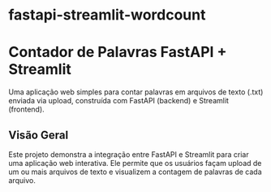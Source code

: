 # fastapi-streamlit-wordcount

# Contador de Palavras FastAPI + Streamlit

Uma aplicação web simples para contar palavras em arquivos de texto (.txt) enviada via upload, construída com FastAPI (backend) e Streamlit (frontend).

## Visão Geral

Este projeto demonstra a integração entre FastAPI e Streamlit para criar uma aplicação web interativa. Ele permite que os usuários façam upload de um ou mais arquivos de texto e visualizem a contagem de palavras de cada arquivo.
